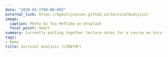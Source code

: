 ```yaml
---
date: "2020-03-1T00:00:00Z"
external_link: https://bgautijonsson.github.io/SurvivalAnalysis/
image:
  caption: Photo by Toa Heftiba on Unsplash
  focal_point: Smart
summary: Currently putting together lecture notes for a course on Survival Analysis at the University of Iceland I teach along side Thor Aspelund.
tags:
- Demo
title: Survival Analysis (LÝÐ079F)
---
```

